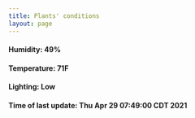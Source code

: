 ```yaml
---
title: Plants' conditions
layout: page
---
```



#### Humidity: 49%
#### Temperature: 71F
#### Lighting: Low
#### Time of last update: Thu Apr 29 07:49:00 CDT 2021
